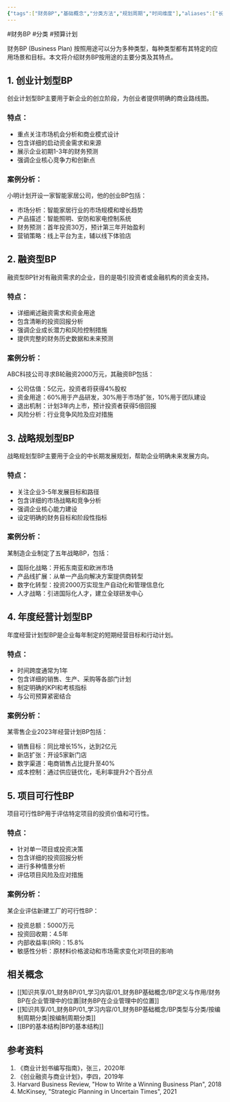 ```yaml
---
{"tags":["财务BP","基础概念","分类方法","规划周期","时间维度"],"aliases":["长短期BP分类","BP周期分类"],"cssclass":"content","dg-publish":true,"dg-home":false,"permalink":"/知识共享/01_财务BP/01_学习内容/01_财务BP基础概念/BP类型与分类/按用途分类/","dgPassFrontmatter":true}
---
```




#财务BP #分类 #预算计划

财务BP (Business Plan) 按照用途可以分为多种类型，每种类型都有其特定的应用场景和目标。本文将介绍财务BP按用途的主要分类及其特点。

## 1. 创业计划型BP

创业计划型BP主要用于新企业的创立阶段，为创业者提供明确的商业路线图。

### 特点：
- 重点关注市场机会分析和商业模式设计
- 包含详细的启动资金需求和来源
- 展示企业初期1-3年的财务预测
- 强调企业核心竞争力和创新点

### 案例分析：
小明计划开设一家智能家居公司，他的创业BP包括：
- 市场分析：智能家居行业的市场规模和增长趋势
- 产品描述：智能照明、安防和家电控制系统
- 财务预测：首年投资30万，预计第三年开始盈利
- 营销策略：线上平台为主，辅以线下体验店

## 2. 融资型BP

融资型BP针对有融资需求的企业，目的是吸引投资者或金融机构的资金支持。

### 特点：
- 详细阐述融资需求和资金用途
- 包含清晰的投资回报分析
- 强调企业成长潜力和风险控制措施
- 提供完整的财务历史数据和未来预测

### 案例分析：
ABC科技公司寻求B轮融资2000万元，其融资BP包括：
- 公司估值：5亿元，投资者将获得4%股权
- 资金用途：60%用于产品研发，30%用于市场扩张，10%用于团队建设
- 退出机制：计划3年内上市，预计投资者获得5倍回报
- 风险分析：行业竞争风险及应对措施

## 3. 战略规划型BP

战略规划型BP主要用于企业的中长期发展规划，帮助企业明确未来发展方向。

### 特点：
- 关注企业3-5年发展目标和路径
- 包含详细的市场战略和竞争分析
- 强调企业核心能力建设
- 设定明确的财务目标和阶段性指标

### 案例分析：
某制造企业制定了五年战略BP，包括：
- 国际化战略：开拓东南亚和欧洲市场
- 产品线扩展：从单一产品向解决方案提供商转型
- 数字化转型：投资2000万实现生产自动化和管理信息化
- 人才战略：引进国际化人才，建立全球研发中心

## 4. 年度经营计划型BP

年度经营计划型BP是企业每年制定的短期经营目标和行动计划。

### 特点：
- 时间跨度通常为1年
- 包含详细的销售、生产、采购等各部门计划
- 制定明确的KPI和考核指标
- 与公司预算紧密结合

### 案例分析：
某零售企业2023年经营计划BP包括：
- 销售目标：同比增长15%，达到2亿元
- 新店扩张：开设5家新门店
- 数字渠道：电商销售占比提升至40%
- 成本控制：通过供应链优化，毛利率提升2个百分点

## 5. 项目可行性BP

项目可行性BP用于评估特定项目的投资价值和可行性。

### 特点：
- 针对单一项目或投资决策
- 包含详细的投资回报分析
- 进行多种情景分析
- 评估项目风险及应对措施

### 案例分析：
某企业评估新建工厂的可行性BP：
- 投资总额：5000万元
- 投资回收期：4.5年
- 内部收益率(IRR)：15.8%
- 敏感性分析：原材料价格波动和市场需求变化对项目的影响

## 相关概念

- [[知识共享/01_财务BP/01_学习内容/01_财务BP基础概念/BP定义与作用/财务BP在企业管理中的位置\|财务BP在企业管理中的位置]]
- [[知识共享/01_财务BP/01_学习内容/01_财务BP基础概念/BP类型与分类/按编制周期分类\|按编制周期分类]]
- [[BP的基本结构\|BP的基本结构]]

## 参考资料

1. 《商业计划书编写指南》，张三，2020年
2. 《创业融资与商业计划》，李四，2019年
3. Harvard Business Review, "How to Write a Winning Business Plan", 2018
4. McKinsey, "Strategic Planning in Uncertain Times", 2021 